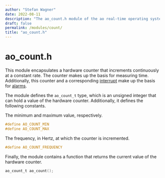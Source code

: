 ```yaml
---
author: "Stefan Wagner"
date: 2022-08-11
description: "The ao_count.h module of the ao real-time operating system."
draft: false
permalink: /modules/count/
title: "ao_count.h"
---
```


# ao_count.h

This module encapsulates a hardware counter that increments continuously at a constant rate. The counter makes up the basis for measuring time. Additionally, this counter and a corresponding [interrupt](../alarm-interrupt.md) make up the basis for [alarms](../alarms.md).

The module defines the `ao_count_t` type, which is an unsigned integer that can hold a value of the hardware counter. Additionally, it defines the following constants.

The minimum and maximum value, respectively.

```c
#define AO_COUNT_MIN
#define AO_COUNT_MAX
```

The frequency, in Hertz, at which the counter is incremented.

```c
#define AO_COUNT_FREQUENCY
```

Finally, the module contains a function that returns the current value of the hardware counter.

```c
ao_count_t ao_count();
```
